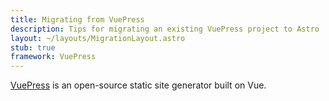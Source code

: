 ```yaml
---
title: Migrating from VuePress
description: Tips for migrating an existing VuePress project to Astro
layout: ~/layouts/MigrationLayout.astro
stub: true
framework: VuePress
---
```


 [VuePress](https://vuePress.vuejs.org) is an open-source static site generator built on Vue.
